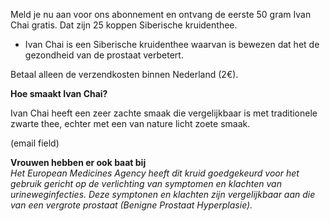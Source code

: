 Meld je nu aan voor ons abonnement en ontvang de eerste 50 gram Ivan Chai gratis. Dat zijn 25 koppen Siberische kruidenthee.

- Ivan Chai is een Siberische kruidenthee waarvan is bewezen dat het de gezondheid van de prostaat verbetert. 

 Betaal alleen de verzendkosten binnen Nederland (2€).

**Hoe smaakt Ivan Chai?**

Ivan Chai heeft een zeer zachte smaak die vergelijkbaar is met traditionele zwarte thee, echter met een van nature licht zoete smaak.


(email field)

**Vrouwen hebben er ook baat bij** <br>
_Het European Medicines Agency heeft dit kruid goedgekeurd voor het gebruik gericht op de verlichting van symptomen en klachten van urineweginfecties. Deze symptonen en klachten zijn vergelijkbaar aan die van een vergrote prostaat (Benigne Prostaat Hyperplasie)._
